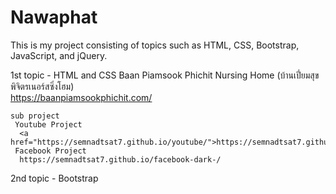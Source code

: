 # Nawaphat

This is my project consisting of topics such as HTML, CSS, Bootstrap, JavaScript, and jQuery.

1st topic - HTML and CSS
  Baan Piamsook Phichit Nursing Home (บ้านเปี่ยมสุขพิจิตรเนอร์สซิ่งโฮม) 
<br>
  https://baanpiamsookphichit.com/
  
    sub project
     Youtube Project 
      <a href="https://semnadtsat7.github.io/youtube/">https://semnadtsat7.github.io/youtube/</a>
     Facebook Project
      https://semnadtsat7.github.io/facebook-dark-/

2nd topic - Bootstrap
